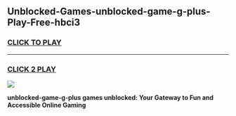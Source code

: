 
## Unblocked-Games-unblocked-game-g-plus-Play-Free-hbci3
<h3>
<a href="https://premium76.site?title=unblocked-game-g-plus&ref=15A">CLICK TO PLAY</a></h3>
<hr>

<h3>
<a href="https://premium76.site?title=unblocked-game-g-plus&ref=15A">CLICK 2 PLAY</a>
  
</h3>

<a href="https://premium76.site?title=unblocked-game-g-plus&ref=15A"><img src="https://clearcache.store/games.png"></a>


**unblocked-game-g-plus games unblocked: Your Gateway to Fun and Accessible Online Gaming**
